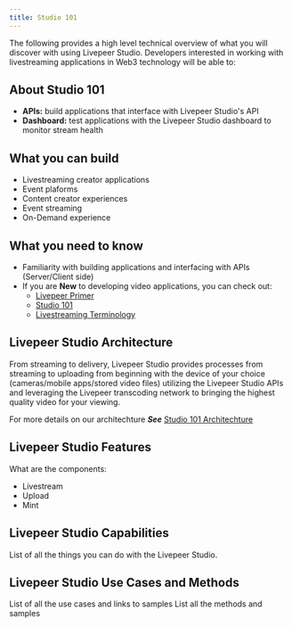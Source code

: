 ```yaml
---
title: Studio 101
---
```


The following provides a high level technical overview of what you will discover with using Livepeer Studio. Developers interested in working with livestreaming applications in Web3 technology will be able to:

## About Studio 101
 
- **APIs:** build applications that interface with Livepeer Studio's API
- **Dashboard:** test applications with the Livepeer Studio dashboard to monitor stream health

## What you can build

- Livestreaming creator applications
- Event plaforms
- Content creator experiences
- Event streaming
- On-Demand experience

## What you need to know

- Familiarity with building applications and interfacing with APIs (Server/Client side)
- If you are **New** to developing video applications, you can check out:
	- [Livepeer Primer](https://livepeer.org/primer)
	- [Studio 101](/studio)
	- [Livestreaming Terminology](/terminology)

## Livepeer Studio Architecture

From streaming to delivery, Livepeer Studio provides processes from streaming to uploading from beginning with the device of your choice (cameras/mobile apps/stored video files) utilizing the Livepeer Studio APIs and leveraging the Livepeer transcoding network to bringing the highest quality video for your viewing.

For more details on our architechture ***See*** [Studio 101 Architechture](/architecture.md)

## Livepeer Studio Features

What are the components:
- Livestream
- Upload
- Mint


## Livepeer Studio Capabilities

List of all the things you can do with the Livepeer Studio.

## Livepeer Studio Use Cases and Methods

List of all the use cases and links to samples
List all the methods and samples

